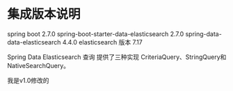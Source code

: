 
# 集成版本说明
spring boot 2.7.0
spring-boot-starter-data-elasticsearch 2.7.0
spring-data-data-elasticsearch 4.4.0
elasticsearch 版本 7.17

Spring Data Elasticsearch 查询 提供了三种实现 
CriteriaQuery、StringQuery和NativeSearchQuery。


我是v1.0修改的